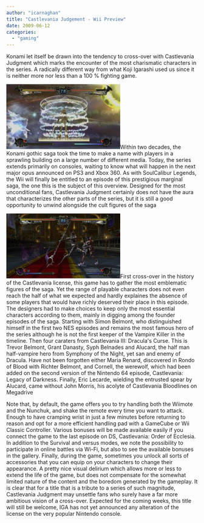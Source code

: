 ```yaml
---
author: "icarnaghan"
title: "Castlevania Judgement - Wii Preview"
date: 2009-06-12
categories: 
  - "gaming"
---
```


Konami let itself be drawn into the tendency to cross-over with Castlevania Judgment which marks the encounter of the most charismatic characters in the series. A radically different way from what Koji Igarashi used us since it is neither more nor less than a 100 % fighting game.

![Castlevania.3](images/Castlevania.3-300x171.jpg)Within two decades, the Konami gothic saga took the time to make a name with players in a sprawling building on a large number of different media. Today, the series extends primarily on consoles, waiting to know what will happen in the next major opus announced on PS3 and Xbox 360. As with SoulCalibur Legends, the Wii will finally be entitled to an episode of this prestigious marginal saga, the one this is the subject of this overview. Designed for the most unconditional fans, Castlevania Judgment certainly does not have the aura that characterizes the other parts of the series, but it is still a good opportunity to unwind alongside the cult figures of the saga

![Castlevania.2](images/Castlevania.2-300x171.jpg)First cross-over in the history of the Castlevania license, this game has to gather the most emblematic figures of the saga. Yet the range of playable characters does not even reach the half of what we expected and hardly explaines the absence of some players that would have richly deserved their place in this episode. The designers had to make choices to keep only the most essential characters according to them, mainly in digging among the founder episodes of the saga. Starting with Simon Belmont, who distinguished himself in the first two NES episodes and remains the most famous hero of the series although he is not the first keeper of the Vampire Killer in the timeline. Then four caraters from Castlevania III: Dracula's Curse. This is Trevor Belmont, Grant Danasty, Syph Belnades and Alucard, the half man half-vampire hero from Symphony of the Night, yet san and enemy of Dracula. Have not been forgotten either Maria Renard, discovered in Rondo of Blood with Richter Belmont, and Cornell, the werewolf, which had been added on the second version of the Nintendo 64 episode, Castlevania: Legacy of Darkness. Finally, Eric Lecarde, wielding the entrusted spear by Alucard, came without John Morris, his acolyte of Castlevania Bloodlines on Megadrive

Note that, by default, the game offers you to try handling both the Wiimote and the Nunchuk, and shake the remote every time you want to attack. Enough to have cramping wrist in just a few minutes before returning to reason and opt for a more efficient handling pad with a GameCube or Wii Classic Controller. Various bonuses will be made available easily if you connect the game to the last episode on DS, Castlevania: Order of Ecclesia. In addition to the Survival and versus modes, we note the possibility to participate in online battles via Wi-Fi, but also to see the available bonuses in the gallery. Finally, during the game, sometimes you unlock all sorts of accessories that you can equip on your characters to change their appearance. A pretty nice visual delirium which allows more or less to extend the life of the game, but does not compensate for the somewhat limited nature of the content and the boredom generated by the gameplay. It is clear that for a title that is a tribute to a series of such magnitude, Castlevania Judgment may unsettle fans who surely have a far more ambitious vision of a cross-over. Expected for the coming weeks, this title will still be welcome, IGA has not yet announced any alteration of the license on the very popular Nintendo console.
